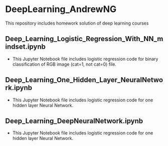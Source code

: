 # DeepLearning_AndrewNG
This repository includes homework solution of deep learning courses
## Deep_Learning_Logistic_Regression_With_NN_mindset.ipynb
- This Jupyter Notebook file includes logistic regression code for binary classification of RGB image (cat=1, not cat=0) file. 
## Deep_Learning_One_Hidden_Layer_NeuralNetwork.ipynb
- This Jupyter Notebook file includes logistic regression code for one hidden layer Neural Network.
## Deep_Learning_DeepNeuralNetwork.ipynb
-  This Jupyter Notebook file includes logistic regression code for one hidden layer Neural Network.